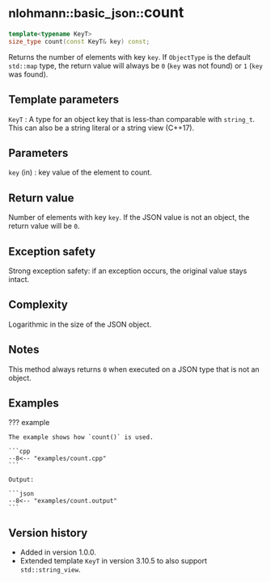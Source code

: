 # <small>nlohmann::basic_json::</small>count

```cpp
template<typename KeyT>
size_type count(const KeyT& key) const;
```

Returns the number of elements with key `key`. If `ObjectType` is the default `std::map` type, the return value will
always be `0` (`key` was not found) or `1` (`key` was found).

## Template parameters

`KeyT`
:   A type for an object key that is less-than comparable with `string_t`. This can also be a string literal or a string
    view (C++17).

## Parameters

`key` (in)
:   key value of the element to count.
    
## Return value

Number of elements with key `key`. If the JSON value is not an object, the return value will be `0`.

## Exception safety

Strong exception safety: if an exception occurs, the original value stays intact.

## Complexity

Logarithmic in the size of the JSON object.

## Notes

This method always returns `0` when executed on a JSON type that is not an object.

## Examples

??? example

    The example shows how `count()` is used.
    
    ```cpp
    --8<-- "examples/count.cpp"
    ```
    
    Output:
    
    ```json
    --8<-- "examples/count.output"
    ```

## Version history

- Added in version 1.0.0.
- Extended template `KeyT` in version 3.10.5 to also support `std::string_view`.
